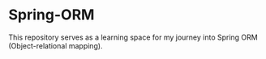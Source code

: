# Spring-ORM
This repository serves as a learning space for my journey into Spring ORM (Object-relational mapping).
